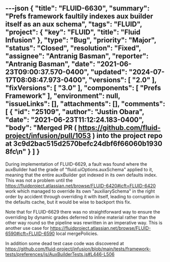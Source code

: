 ---json
{
  "title": "FLUID-6630",
  "summary": "Prefs framework faultily indexes aux builder itself as an aux schema",
  "tags": "FLUID",
  "project": {
    "key": "FLUID",
    "title": "Fluid Infusion"
  },
  "type": "Bug",
  "priority": "Major",
  "status": "Closed",
  "resolution": "Fixed",
  "assignee": "Antranig Basman",
  "reporter": "Antranig Basman",
  "date": "2021-06-23T09:00:37.570-0400",
  "updated": "2024-07-17T08:08:47.973-0400",
  "versions": [
    "2.0"
  ],
  "fixVersions": [
    "3.0"
  ],
  "components": [
    "Prefs Framework"
  ],
  "environment": null,
  "issueLinks": [],
  "attachments": [],
  "comments": [
    {
      "id": "25109",
      "author": "Justin Obara",
      "date": "2021-06-23T11:12:24.183-0400",
      "body": "Merged PR ( <https://github.com/fluid-project/infusion/pull/1053> ) into the project repo at 3c9d2bac515d2570befc24dbf6f66060b19308fc\n"
    }
  ]
}
---
During implementation of FLUID-6629, a fault was found where the auxBuilder had the grade of "fluid.uiOptions.auxSchema" applied to it, meaning that the entire auxBuilder got indexed in its own defaults index. This was not a problem until the <https://fluidproject.atlassian.net/browse/FLUID-6420#icft=FLUID-6420> work which managed to override its own "auxiliarySchema" in the right order by accident through overriding it with itself, leading to corruption in the defaults cache, but it would be wise to backport this fix.

Note that for FLUID-6629 there was no straightforward way to ensure the overriding by dynamic grades deferred to inline material rather than the other way round so the pipeline was rewritten in an imperative way. This is another use case for <https://fluidproject.atlassian.net/browse/FLUID-6590#icft=FLUID-6590> local mergePolicies.

In addition some dead test case code was discovered at <https://github.com/fluid-project/infusion/blob/main/tests/framework-tests/preferences/js/AuxBuilderTests.js#L446-L506>

        